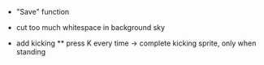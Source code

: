 * "Save" function

* cut too much whitespace in background sky
* add kicking
** press K every time -> complete kicking sprite, only when standing 
